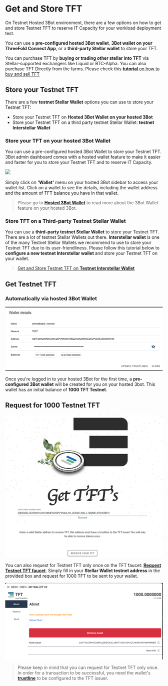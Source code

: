 # Get and Store TFT 

On Testnet Hosted 3Bot environment, there are a few options on how to get and store Testnet TFT to reserve IT Capacity for your workload deployment test.  

You can use a __pre-configured hosted 3Bot wallet__, __3Bot wallet on your ThreeFold Connect App__, or a __third-party Stellar wallet__ to store your TFT. 

You can purchase TFT by __buying or trading other stellar into TFT__ via Stellar-supported exchangers like Liquid or BTC-Alpha. You can also purchase TFT Directly from the farms. Please check this [__tutorial__ on how to buy and sell TFT](threefold:how_to_buy)

## Store your Testnet TFT

There are a few __testnet Stellar Wallet__ options you can use to store your Testnet TFT:
- Store your Testnet TFT on __Hosted 3Bot Wallet on your hosted 3Bot__
- Store your Testnet TFT on a third party testnet Stellar Wallet: __testnet Interstellar Wallet__


### Store your TFT on your hosted 3Bot Wallet

You can use a pre-configured hosted 3Bot Wallet to store your Testnet TFT. 3Bot admin dashboard comes with a hosted wallet feature to make it easier and faster for you to store your Testnet TFT and to reserve IT Capacity. 

![](img/testnet_tft3.png)

Simply click on __'Wallet'__ menu on your hosted 3Bot sidebar to access your wallet list. Click on a wallet to see the details, including the wallet address and the amount of TFT balance you have in that wallet.

> Please go to [__Hosted 3Bot Wallet__](3bot_sdk_wallet) to read more about the 3Bot Wallet feature on your hosted 3Bot.


### Store TFT on a Third-party Testnet Stellar Wallet

You can use a __third-party testnet Stellar Wallet__ to store your Testnet TFT. There are a lot of testnet Stellar Wallets out there. __Interstellar wallet__ is one of the many Testnet Stellar Wallets we recommend to use to store your Testnet TFT due to its user-friendliness. Please follow this tutorial below to __configure a new testnet Interstellar wallet__ and store your Testnet TFT on your wallet.

> [Get and Store Testnet TFT on __Testnet Interstellar Wallet__](delete_testnet_wallet_interstellar)

## Get Testnet TFT

### Automatically via hosted 3Bot Wallet

![](img/testnet_gettft.png)

Once you're logged in to your hosted 3Bot for the first time, a __pre-configured 3Bot wallet__ will be created for you on your hosted 3bot. This wallet has an initial balance of __1000 TFT Testnet__.

## Request for 1000 Testnet TFT 

![](img/testnet_tft.png)

You can also request for Testnet TFT only once on the TFT faucet: [__Request Testnet TFT faucet__](https://gettft.testnet.grid.tf). Simply fill in your __Stellar Wallet testnet address__ in the provided box and request for 1000 TFT to be sent to your wallet.


![](img/testnet_tft2.png)

> Please keep in mind that you can request for Testnet TFT only once. In order for a transaction to be successful, you need the wallet's [__trustline__](https://medium.com/stellar-community/a-guide-to-trustlines-on-stellar-8bc46091a86f) to be configured to the TFT issuer. 